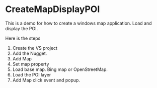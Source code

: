 # CreateMapDisplayPOI
This is a demo for how to create a windows map application. Load and display the POI.

Here is the steps
1. Create the VS project
2. Add the Nugget.
3. Add Map
4. Set map property
5. Load base map. Bing map or OpenStreetMap.
6. Load the POI layer
7. Add Map click event and popup.
